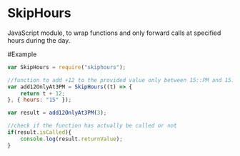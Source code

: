 # SkipHours
JavaScript module, to wrap functions and only forward calls at specified hours during the day.

#Example

```javascript
var SkipHours = require("skiphours");

//function to add +12 to the provided value only between 15::PM and 15:59PM 
var add12OnlyAt3PM = SkipHours((t) => {
    return t + 12;
}, { hours: "15" });

var result = add12OnlyAt3PM(3);

//check if the function has actually be called or not
if(result.isCalled){
    console.log(result.returnValue);
}
```
